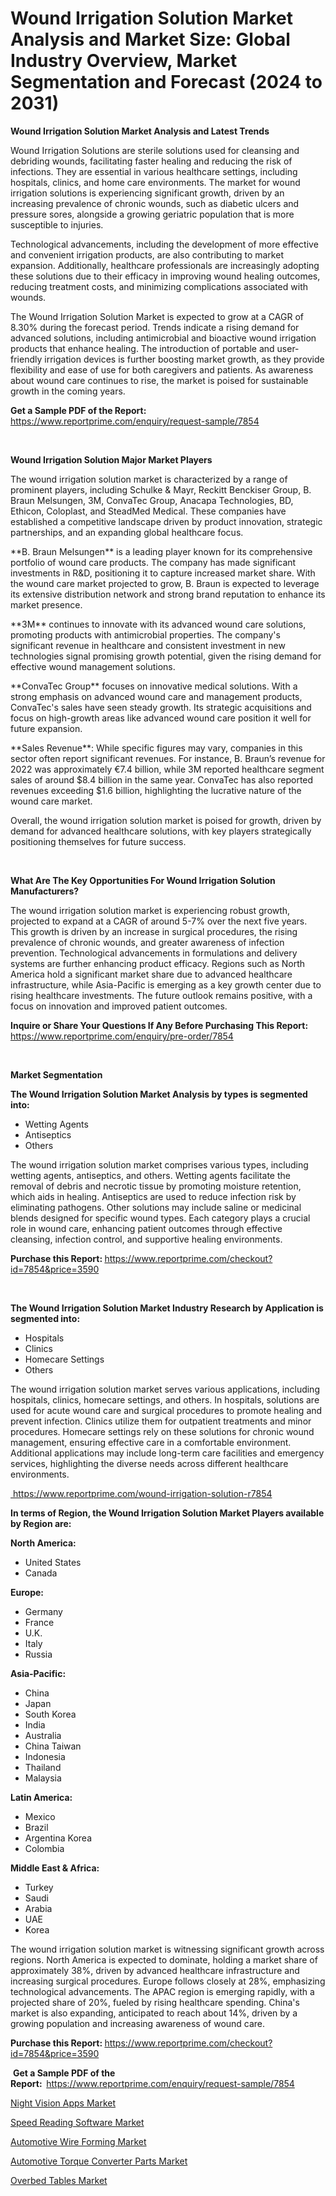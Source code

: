 <p><h1>Wound Irrigation Solution Market Analysis and Market Size: Global Industry Overview, Market Segmentation and Forecast (2024 to 2031)</h1></p><p><strong>Wound Irrigation Solution Market Analysis and Latest Trends</strong></p>
<p><p>Wound Irrigation Solutions are sterile solutions used for cleansing and debriding wounds, facilitating faster healing and reducing the risk of infections. They are essential in various healthcare settings, including hospitals, clinics, and home care environments. The market for wound irrigation solutions is experiencing significant growth, driven by an increasing prevalence of chronic wounds, such as diabetic ulcers and pressure sores, alongside a growing geriatric population that is more susceptible to injuries. </p><p>Technological advancements, including the development of more effective and convenient irrigation products, are also contributing to market expansion. Additionally, healthcare professionals are increasingly adopting these solutions due to their efficacy in improving wound healing outcomes, reducing treatment costs, and minimizing complications associated with wounds. </p><p>The Wound Irrigation Solution Market is expected to grow at a CAGR of 8.30% during the forecast period. Trends indicate a rising demand for advanced solutions, including antimicrobial and bioactive wound irrigation products that enhance healing. The introduction of portable and user-friendly irrigation devices is further boosting market growth, as they provide flexibility and ease of use for both caregivers and patients. As awareness about wound care continues to rise, the market is poised for sustainable growth in the coming years.</p></p>
<p><strong>Get a Sample PDF of the Report:&nbsp;</strong> <a href="https://www.reportprime.com/enquiry/request-sample/7854?utm_campaign=39&utm_medium=2&utm_source=Github&utm_content=ia&utm_term=26112024&utm_id=wound-irrigation-solution">https://www.reportprime.com/enquiry/request-sample/7854</a></p>
<p>&nbsp;</p>
<p><strong>Wound Irrigation Solution Major Market Players</strong></p>
<p><p>The wound irrigation solution market is characterized by a range of prominent players, including Schulke & Mayr, Reckitt Benckiser Group, B. Braun Melsungen, 3M, ConvaTec Group, Anacapa Technologies, BD, Ethicon, Coloplast, and SteadMed Medical. These companies have established a competitive landscape driven by product innovation, strategic partnerships, and an expanding global healthcare focus.</p><p>**B. Braun Melsungen** is a leading player known for its comprehensive portfolio of wound care products. The company has made significant investments in R&D, positioning it to capture increased market share. With the wound care market projected to grow, B. Braun is expected to leverage its extensive distribution network and strong brand reputation to enhance its market presence. </p><p>**3M** continues to innovate with its advanced wound care solutions, promoting products with antimicrobial properties. The company's significant revenue in healthcare and consistent investment in new technologies signal promising growth potential, given the rising demand for effective wound management solutions.</p><p>**ConvaTec Group** focuses on innovative medical solutions. With a strong emphasis on advanced wound care and management products, ConvaTec's sales have seen steady growth. Its strategic acquisitions and focus on high-growth areas like advanced wound care position it well for future expansion.</p><p>**Sales Revenue**: While specific figures may vary, companies in this sector often report significant revenues. For instance, B. Braun’s revenue for 2022 was approximately €7.4 billion, while 3M reported healthcare segment sales of around $8.4 billion in the same year. ConvaTec has also reported revenues exceeding $1.6 billion, highlighting the lucrative nature of the wound care market.</p><p>Overall, the wound irrigation solution market is poised for growth, driven by demand for advanced healthcare solutions, with key players strategically positioning themselves for future success.</p></p>
<p>&nbsp;</p>
<p><strong>What Are The Key Opportunities For Wound Irrigation Solution Manufacturers?</strong></p>
<p><p>The wound irrigation solution market is experiencing robust growth, projected to expand at a CAGR of around 5-7% over the next five years. This growth is driven by an increase in surgical procedures, the rising prevalence of chronic wounds, and greater awareness of infection prevention. Technological advancements in formulations and delivery systems are further enhancing product efficacy. Regions such as North America hold a significant market share due to advanced healthcare infrastructure, while Asia-Pacific is emerging as a key growth center due to rising healthcare investments. The future outlook remains positive, with a focus on innovation and improved patient outcomes.</p></p>
<p><strong>Inquire or Share Your Questions If Any Before Purchasing This Report:</strong> <a href="https://www.reportprime.com/enquiry/pre-order/7854?utm_campaign=39&utm_medium=2&utm_source=Github&utm_content=ia&utm_term=26112024&utm_id=wound-irrigation-solution">https://www.reportprime.com/enquiry/pre-order/7854</a></p>
<p>&nbsp;</p>
<p><strong>Market Segmentation</strong></p>
<p><strong>The Wound Irrigation Solution Market Analysis by types is segmented into:</strong></p>
<p><ul><li>Wetting Agents</li><li>Antiseptics</li><li>Others</li></ul></p>
<p><p>The wound irrigation solution market comprises various types, including wetting agents, antiseptics, and others. Wetting agents facilitate the removal of debris and necrotic tissue by promoting moisture retention, which aids in healing. Antiseptics are used to reduce infection risk by eliminating pathogens. Other solutions may include saline or medicinal blends designed for specific wound types. Each category plays a crucial role in wound care, enhancing patient outcomes through effective cleansing, infection control, and supportive healing environments.</p></p>
<p><strong>Purchase this Report:&nbsp;</strong><a href="https://www.reportprime.com/checkout?id=7854&price=3590&utm_campaign=39&utm_medium=2&utm_source=Github&utm_content=ia&utm_term=26112024&utm_id=wound-irrigation-solution">https://www.reportprime.com/checkout?id=7854&price=3590</a></p>
<p>&nbsp;</p>
<p><strong>The Wound Irrigation Solution Market Industry Research by Application is segmented into:</strong></p>
<p><ul><li>Hospitals</li><li>Clinics</li><li>Homecare Settings</li><li>Others</li></ul></p>
<p><p>The wound irrigation solution market serves various applications, including hospitals, clinics, homecare settings, and others. In hospitals, solutions are used for acute wound care and surgical procedures to promote healing and prevent infection. Clinics utilize them for outpatient treatments and minor procedures. Homecare settings rely on these solutions for chronic wound management, ensuring effective care in a comfortable environment. Additional applications may include long-term care facilities and emergency services, highlighting the diverse needs across different healthcare environments.</p></p>
<p><a href="https://www.reportprime.com/wound-irrigation-solution-r7854?utm_campaign=39&utm_medium=2&utm_source=Github&utm_content=ia&utm_term=26112024&utm_id=wound-irrigation-solution">&nbsp;https://www.reportprime.com/wound-irrigation-solution-r7854</a></p>
<p><strong>In terms of Region, the Wound Irrigation Solution Market Players available by Region are:</strong></p>
<p>
    <p> <strong> North America: </strong>
        <ul>
            <li>United States</li>
            <li>Canada</li>
        </ul>
        </p> 
    <p> <strong> Europe: </strong>
        <ul>
            <li>Germany</li>
            <li>France</li>
            <li>U.K.</li>
            <li>Italy</li>
            <li>Russia</li>
        </ul>
        </p> 
    <p> <strong> Asia-Pacific: </strong>
        <ul>
            <li>China</li>
            <li>Japan</li>
            <li>South Korea</li>
            <li>India</li>
            <li>Australia</li>
            <li>China Taiwan</li>
            <li>Indonesia</li>
            <li>Thailand</li>
            <li>Malaysia</li>
        </ul>
        </p> 
    <p> <strong> Latin America: </strong>
        <ul>
            <li>Mexico</li>
            <li>Brazil</li>
            <li>Argentina Korea</li>
            <li>Colombia</li>
        </ul>
        </p> 
    <p> <strong> Middle East & Africa: </strong>
        <ul>
            <li>Turkey</li>
            <li>Saudi</li>
            <li>Arabia</li>
            <li>UAE</li>
            <li>Korea</li>
        </ul>
    </p>
    </p>
<p><p>The wound irrigation solution market is witnessing significant growth across regions. North America is expected to dominate, holding a market share of approximately 38%, driven by advanced healthcare infrastructure and increasing surgical procedures. Europe follows closely at 28%, emphasizing technological advancements. The APAC region is emerging rapidly, with a projected share of 20%, fueled by rising healthcare spending. China's market is also expanding, anticipated to reach about 14%, driven by a growing population and increasing awareness of wound care.</p></p>
<p><strong>Purchase this Report: </strong><a href="https://www.reportprime.com/checkout?id=7854&price=3590&utm_campaign=39&utm_medium=2&utm_source=Github&utm_content=ia&utm_term=26112024&utm_id=wound-irrigation-solution">https://www.reportprime.com/checkout?id=7854&price=3590</a></p>
<p>&nbsp;<strong>Get a Sample PDF of the Report:&nbsp;&nbsp;</strong><a href="https://www.reportprime.com/enquiry/request-sample/7854?utm_campaign=39&utm_medium=2&utm_source=Github&utm_content=ia&utm_term=26112024&utm_id=wound-irrigation-solution">https://www.reportprime.com/enquiry/request-sample/7854</a></p>
<p><strong></strong></p>
<p><p><a href="https://www.linkedin.com/pulse/night-vision-apps-market-size-types-share-forecast-research-akaic?utm_campaign=39&utm_medium=2&utm_source=Github&utm_content=ia&utm_term=26112024&utm_id=wound-irrigation-solution">Night Vision Apps Market</a></p><p><a href="https://www.linkedin.com/pulse/speed-reading-software-market-study-findings-forecast-cagr-z4wzc?utm_campaign=39&utm_medium=2&utm_source=Github&utm_content=ia&utm_term=26112024&utm_id=wound-irrigation-solution">Speed Reading Software Market</a></p><p><a href="https://issuu.com/reportprime-2/docs/automotive-wire-forming-market-size_623514606ecee3?utm_campaign=39&utm_medium=2&utm_source=Github&utm_content=ia&utm_term=26112024&utm_id=wound-irrigation-solution">Automotive Wire Forming Market</a></p><p><a href="https://issuu.com/reportprime-2/docs/automotive-torque-converter-parts-m_958af0806961e3?utm_campaign=39&utm_medium=2&utm_source=Github&utm_content=ia&utm_term=26112024&utm_id=wound-irrigation-solution">Automotive Torque Converter Parts Market</a></p><p><a href="https://github.com/becknetommye198181/Market-Research-Report-List-1/blob/main/overbed-tables-market.md?utm_campaign=39&utm_medium=2&utm_source=Github&utm_content=ia&utm_term=26112024&utm_id=wound-irrigation-solution">Overbed Tables Market</a></p></p>